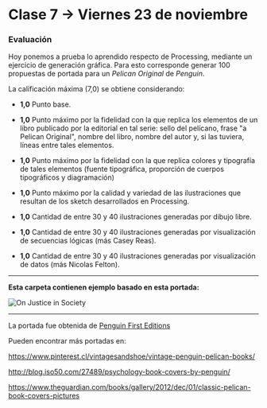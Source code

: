 # Clase 7 → Viernes 23 de noviembre

### Evaluación

Hoy ponemos a prueba lo aprendido respecto de Processing, mediante un ejercicio de generación gráfica. Para esto corresponde generar 100 propuestas de portada para un *Pelican Original* de *Penguin*. 

La calificación máxima (7,0) se obtiene considerando:

- **1,0** Punto base.

- **1,0** Punto máximo por la fidelidad con la que replica los elementos de un libro publicado por la editorial en tal serie: sello del pelícano, frase "a Pelican Original", nombre del libro, nombre del autor y, si las tuviera, líneas entre tales elementos.

- **1,0** Punto máximo por la fidelidad con la que replica colores y tipografía de tales elementos (fuente tipográfica, proporción de cuerpos tipográficos y diagramación)

- **1,0** Punto máximo por la calidad y variedad de las ilustraciones que resultan de los sketch desarrollados en Processing.

- **1,0** Cantidad de entre 30 y 40 ilustraciones generadas por dibujo libre.

- **1,0** Cantidad de entre 30 y 40 ilustraciones generadas por visualización de secuencias lógicas (más Casey Reas).

- **1,0** Cantidad de entre 30 y 40 ilustraciones generadas por visualización de datos (más Nicolas Felton).

- - - - - - 

**Esta carpeta contienen ejemplo basado en esta portada:**

![On Justice in Society](http://www.penguinfirsteditions.com/pel/A717.jpg)

- - - - - - 

La portada fue obtenida de [Penguin First Editions](http://www.penguinfirsteditions.com/index.php?cat=pelican700-799)

Pueden encontrar más portadas en:

https://www.pinterest.cl/vintagesandshoe/vintage-penguin-pelican-books/

http://blog.iso50.com/27489/psychology-book-covers-by-penguin/

https://www.theguardian.com/books/gallery/2012/dec/01/classic-pelican-book-covers-pictures
